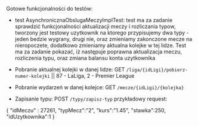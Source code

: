Gotowe funkcjonalności do testów:
* test AsynchronicznaObslugaMeczyImplTest: 
test ma za zadanie sprawdzić funkcjonalności aktualizacji meczy 
i rozliczania typow, tworzony jest testowy uzytkownik na ktorego przypisujemy dwa typy - jeden bedzie wygrany, drugi nie,
oraz zmieniamy zakonczone mecze na nieropoczete, dodatkowo zmieniamy aktualna kolejke w tej lidze. Test ma za zadanie pokazać, iż 
następuje poprawna aktualizacja meczu, rozliczenia typu, oraz zmiana balansu konta uzytkownika

* Pobranie aktualnej kolejki w danej lidze:
GET `/liga/{idLigi}/pobierz-numer-kolejki` || 87 - LaLiga, 2 - Premier League
* Pobranie wydarzeń w danej kolejce: GET `/mecze/{idLigi}/{kolejka}`
* Zapisanie typu: POST `/typy/zapisz-typ`
przykładowy request: 

{
"idMeczu" : 27261,
"typMecz":"2",
"kurs":"1.45",
"stawka":250,
"idUzytkownika":1
}